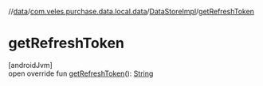 //[data](../../../index.md)/[com.veles.purchase.data.local.data](../index.md)/[DataStoreImpl](index.md)/[getRefreshToken](get-refresh-token.md)

# getRefreshToken

[androidJvm]\
open override fun [getRefreshToken](get-refresh-token.md)(): [String](https://kotlinlang.org/api/latest/jvm/stdlib/kotlin/-string/index.html)
